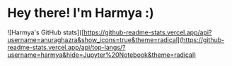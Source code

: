 # Hey there! I'm Harmya :)

![Harmya's GitHub stats]([https://github-readme-stats.vercel.app/api?username=anuraghazra&show_icons=true&theme=radical](https://github-readme-stats.vercel.app/api/top-langs/?username=harmya&hide=Jupyter%20Notebook&theme=radical)
